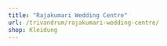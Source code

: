 ```yaml
---
title: "Rajakumari Wedding Centre"
url: /trivandrum/rajakumari-wedding-centre/
shop: Kleidung
---
```

